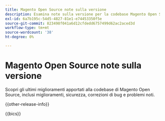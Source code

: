 ```yaml
---
title: Magento Open Source note sulla versione
description: Esamina note sulla versione per la codebase Magento Open Source.
exl-id: 6a7b195c-54d5-4827-81e1-e74453350f5e
source-git-commit: 823498f041a6d12cfdedd6757499d62ac2aced3d
workflow-type: tm+mt
source-wordcount: '38'
ht-degree: 0%

---
```


# Magento Open Source note sulla versione

Scopri gli ultimi miglioramenti apportati alla codebase di Magento Open Source, inclusi miglioramenti, sicurezza, correzioni di bug e problemi noti.

{{other-release-info}}

{{bics}}
